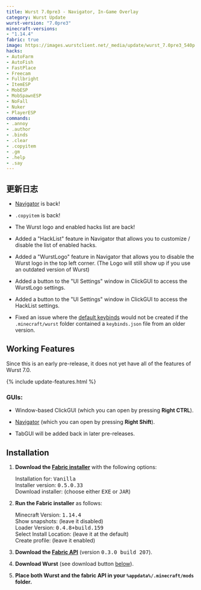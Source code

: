 ```yaml
---
title: Wurst 7.0pre3 - Navigator, In-Game Overlay
category: Wurst Update
wurst-version: "7.0pre3"
minecraft-versions:
- "1.14.4"
fabric: true
image: https://images.wurstclient.net/_media/update/wurst_7.0pre3_540p.webp
hacks:
- AutoFarm
- AutoFish
- FastPlace
- Freecam
- Fullbright
- ItemESP
- MobESP
- MobSpawnESP
- NoFall
- Nuker
- PlayerESP
commands:
- .annoy
- .author
- .binds
- .clear
- .copyitem
- .gm
- .help
- .say
---
```

## 更新日志

- [Navigator](https://wurst.wiki/navigator) is back!

- `.copyitem` is back!

- The Wurst logo and enabled hacks list are back!

- Added a "HackList" feature in Navigator that allows you to customize / disable the list of enabled hacks.

- Added a "WurstLogo" feature in Navigator that allows you to disable the Wurst logo in the top left corner. (The Logo will still show up if you use an outdated version of Wurst)

- Added a button to the "UI Settings" window in ClickGUI to access the WurstLogo settings.

- Added a button to the "UI Settings" window in ClickGUI to access the HackList settings.

- Fixed an issue where the [default keybinds](https://wurst.wiki/keybinds#default_keybinds) would not be created if the `.minecraft/wurst` folder contained a `keybinds.json` file from an older version.

## Working Features

Since this is an early pre-release, it does not yet have all of the features of Wurst 7.0.

{% include update-features.html %}

### GUIs:

- Window-based ClickGUI (which you can open by pressing **Right CTRL**).

- [Navigator](https://wurst.wiki/navigator) (which you can open by pressing **Right Shift**).

- TabGUI will be added back in later pre-releases.

## Installation

1. **Download the <a href="https://fabricmc.net/use/installer/" target="_blank" rel="nofollow">Fabric installer</a>** with the following options:

   Installation for: <kbd>Vanilla</kbd>  
   Installer version: <kbd>0.5.0.33</kbd>  
   Download installer: (choose either <kbd>EXE</kbd> or <kbd>JAR</kbd>)

   <!--<a href="https://fabricmc.net/use/installer/" target="_blank" rel="nofollow">![Fabric installer download instructions](https://user-images.githubusercontent.com/10100202/62377125-7b24f780-b542-11e9-815b-df6340ede28c.png)</a>-->

1. **Run the Fabric installer** as follows:

   Minecraft Version: <kbd>1.14.4</kbd>  
   Show snapshots: (leave it disabled)  
   Loader Version: <kbd>0.4.8+build.159</kbd>  
   Select Install Location: (leave it at the default)  
   Create profile: (leave it enabled)

   <!--![Fabric installer usage instructions](https://user-images.githubusercontent.com/10100202/62378409-0dc69600-b545-11e9-8431-af64d13bc308.png)-->

1. **Download the <a href="https://www.curseforge.com/minecraft/mc-mods/fabric-api/download/2750140" target="_blank" rel="nofollow">Fabric API</a>** (version <kbd>0.3.0 build 207</kbd>).

   <!--<a href="https://www.curseforge.com/minecraft/mc-mods/fabric-api/download/2750140" target="_blank" rel="nofollow">![Fabric API download instructions](https://user-images.githubusercontent.com/10100202/62377285-c50ddd80-b542-11e9-9efb-fce631794320.png)</a>-->

1. **Download Wurst** (see download button [below](#downloads)).

1. **Place both Wurst and the fabric API in your `%appdata%/.minecraft/mods` folder.**

<!--![.minecraft/mods folder](https://user-images.githubusercontent.com/10100202/62378000-1ec2d780-b544-11e9-97e2-cf9827900993.png)-->
